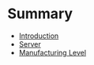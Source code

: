 # Summary

* [Introduction](README.md)
* [Server](Server.md)
* [Manufacturing Level](ManufacturingLevel.md)

